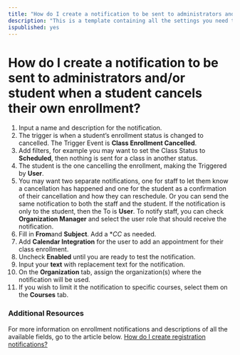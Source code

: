 ```yaml
---
title: "How do I create a notification to be sent to administrators and/or student when a student cancels their own enrollment?"
description: "This is a template containing all the settings you need to create an automated notification to be sent to staff when a student cancels their own enrollment."
ispublished: yes
---
```


# How do I create a notification to be sent to administrators and/or student when a student cancels their own enrollment?

1. Input a name and description for the notification.
1. The trigger is when a student’s enrollment status is changed to cancelled. The Trigger Event is **Class Enrollment Cancelled**.
1. Add filters, for example you may want to set the Class Status to **Scheduled**, then nothing is sent for a class in another status.
1. The student is the one cancelling the enrollment, making the Triggered by **User**. 
1. You may want two separate notifications, one for staff to let them know a cancellation has happened and one for the student as a confirmation of their cancellation and how they can reschedule. Or you can send the same notification to both the staff and the student. If the notification is only to the student, then the To is **User**. To notify staff, you can check **Organization Manager** and select the user role that should receive the notification.
1. Fill in **From**and **Subject**. Add a **CC* as needed. 
1. Add **Calendar Integration** for the user to add an appointment for their class enrollment.
1. Uncheck **Enabled** until you are ready to test the notification.
1. Input your **text** with replacement text for the notification.
1. On the **Organization** tab, assign the organization(s) where the notification will be used.
1. If you wish to limit it the notification to specific courses, select them on the **Courses** tab.

### Additional Resources

For more information on enrollment notifications and descriptions of all the available fields, go to the article below. 
[How do I create registration notifications?](/tms/tms-administrators/notifications/registration-notification.md)
